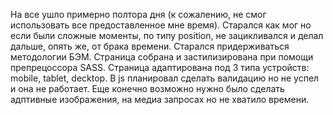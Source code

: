 На все ушло примерно полтора дня (к сожалению, не смог использовать все предоставленное мне время).
Старался как мог но если были сложные моменты, по типу position, не зацикливался и делал дальше, опять же, от брака времени.
Старался придерживаться методологии БЭМ.
Страница собрана и застилизирована при помощи препрецоссора SASS.
Страница адаптирована под 3 типа устройств: mobile, tablet, decktop.
В js планировал сделать валидацию но не успел и она не работает.
Еще конечно возможно нужно было сделать адптивные изображения, на медиа запросах но не хватило времени.